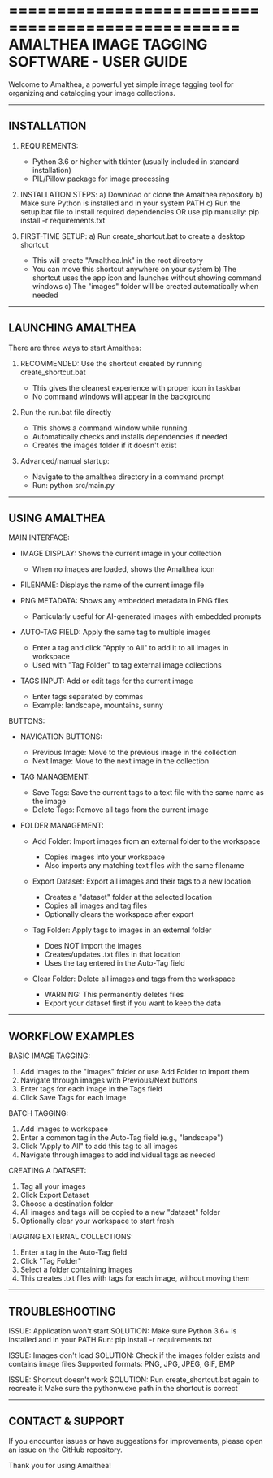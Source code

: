 ==================================================
AMALTHEA IMAGE TAGGING SOFTWARE - USER GUIDE
==================================================

Welcome to Amalthea, a powerful yet simple image tagging tool for organizing 
and cataloging your image collections.

--------------------------------------------------
INSTALLATION
--------------------------------------------------

1. REQUIREMENTS:
   - Python 3.6 or higher with tkinter (usually included in standard installation)
   - PIL/Pillow package for image processing

2. INSTALLATION STEPS:
   a) Download or clone the Amalthea repository
   b) Make sure Python is installed and in your system PATH
   c) Run the setup.bat file to install required dependencies
      OR use pip manually: pip install -r requirements.txt

3. FIRST-TIME SETUP:
   a) Run create_shortcut.bat to create a desktop shortcut
      - This will create "Amalthea.lnk" in the root directory
      - You can move this shortcut anywhere on your system
   b) The shortcut uses the app icon and launches without showing command windows
   c) The "images" folder will be created automatically when needed

--------------------------------------------------
LAUNCHING AMALTHEA
--------------------------------------------------

There are three ways to start Amalthea:

1. RECOMMENDED: Use the shortcut created by running create_shortcut.bat
   - This gives the cleanest experience with proper icon in taskbar
   - No command windows will appear in the background

2. Run the run.bat file directly
   - This shows a command window while running
   - Automatically checks and installs dependencies if needed
   - Creates the images folder if it doesn't exist

3. Advanced/manual startup: 
   - Navigate to the amalthea directory in a command prompt
   - Run: python src/main.py

--------------------------------------------------
USING AMALTHEA
--------------------------------------------------

MAIN INTERFACE:

* IMAGE DISPLAY: Shows the current image in your collection
  - When no images are loaded, shows the Amalthea icon

* FILENAME: Displays the name of the current image file

* PNG METADATA: Shows any embedded metadata in PNG files
  - Particularly useful for AI-generated images with embedded prompts

* AUTO-TAG FIELD: Apply the same tag to multiple images
  - Enter a tag and click "Apply to All" to add it to all images in workspace
  - Used with "Tag Folder" to tag external image collections

* TAGS INPUT: Add or edit tags for the current image
  - Enter tags separated by commas
  - Example: landscape, mountains, sunny

BUTTONS:

* NAVIGATION BUTTONS:
  - Previous Image: Move to the previous image in the collection
  - Next Image: Move to the next image in the collection

* TAG MANAGEMENT:
  - Save Tags: Save the current tags to a text file with the same name as the image
  - Delete Tags: Remove all tags from the current image

* FOLDER MANAGEMENT:
  - Add Folder: Import images from an external folder to the workspace
    * Copies images into your workspace
    * Also imports any matching text files with the same filename
  
  - Export Dataset: Export all images and their tags to a new location
    * Creates a "dataset" folder at the selected location
    * Copies all images and tag files
    * Optionally clears the workspace after export
  
  - Tag Folder: Apply tags to images in an external folder
    * Does NOT import the images
    * Creates/updates .txt files in that location
    * Uses the tag entered in the Auto-Tag field
  
  - Clear Folder: Delete all images and tags from the workspace
    * WARNING: This permanently deletes files
    * Export your dataset first if you want to keep the data

--------------------------------------------------
WORKFLOW EXAMPLES
--------------------------------------------------

BASIC IMAGE TAGGING:
1. Add images to the "images" folder or use Add Folder to import them
2. Navigate through images with Previous/Next buttons
3. Enter tags for each image in the Tags field
4. Click Save Tags for each image

BATCH TAGGING:
1. Add images to workspace
2. Enter a common tag in the Auto-Tag field (e.g., "landscape")
3. Click "Apply to All" to add this tag to all images
4. Navigate through images to add individual tags as needed

CREATING A DATASET:
1. Tag all your images
2. Click Export Dataset
3. Choose a destination folder
4. All images and tags will be copied to a new "dataset" folder
5. Optionally clear your workspace to start fresh

TAGGING EXTERNAL COLLECTIONS:
1. Enter a tag in the Auto-Tag field
2. Click "Tag Folder"
3. Select a folder containing images
4. This creates .txt files with tags for each image, without moving them

--------------------------------------------------
TROUBLESHOOTING
--------------------------------------------------

ISSUE: Application won't start
SOLUTION: Make sure Python 3.6+ is installed and in your PATH
          Run: pip install -r requirements.txt

ISSUE: Images don't load
SOLUTION: Check if the images folder exists and contains image files
          Supported formats: PNG, JPG, JPEG, GIF, BMP

ISSUE: Shortcut doesn't work
SOLUTION: Run create_shortcut.bat again to recreate it
          Make sure the pythonw.exe path in the shortcut is correct

--------------------------------------------------
CONTACT & SUPPORT
--------------------------------------------------

If you encounter issues or have suggestions for improvements,
please open an issue on the GitHub repository.

Thank you for using Amalthea!
